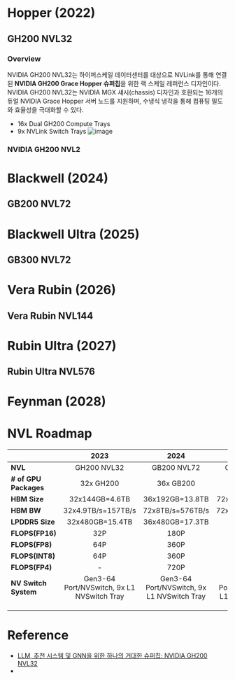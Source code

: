 # Hopper (2022)
## GH200 NVL32
### Overview
NVIDIA GH200 NVL32는 하이퍼스케일 데이터센터를 대상으로 NVLink를 통해 연결된 **NVIDIA GH200 Grace Hopper 슈퍼칩**을 위한 랙 스케일 레퍼런스 디자인이다.
NVIDIA GH200 NVL32는 NVIDIA MGX 섀시(chassis) 디자인과 호환되는 16개의 듀얼 NVIDIA Grace Hopper 서버 노드를 지원하며, 수냉식 냉각을 통해 컴퓨팅 밀도와 효율성을 극대화할 수 있다.
* 16x Dual GH200 Compute Trays
* 9x NVLink Switch Trays
![image](https://developer-blogs.nvidia.com/wp-content/uploads/2023/11/nvidia-gh200-nvl32-diagram-front-back_-1536x1166.png)

### NVIDIA GH200 NVL2



# Blackwell (2024)
## GB200 NVL72


# Blackwell Ultra (2025)
## GB300 NVL72


# Vera Rubin (2026)
## Vera Rubin NVL144


# Rubin Ultra (2027)
## Rubin Ultra NVL576


# Feynman (2028)

# NVL Roadmap
|  |  2023       | 2024        | 2025        | 2026         | 2027         | 
|:---|:---:|:---:|:---:|:---:|:---:|
| **NVL**  | GH200 NVL32 | GB200 NVL72 | GB300 NVL72 | VR200 NVL144 | VR300 NVL576 |
| **# of GPU Packages** | 32x GH200 | 36x GB200 | 36x GB300 | 72x VR200 | 144x VR300 |
| **HBM Size** | 32x144GB=4.6TB | 36x192GB=13.8TB | 72x288GB=20.7TB | 72x288GB=20.7TB  | 144x1024GB=147TB |
| **HBM BW** | 32x4.9TB/s=157TB/s | 72x8TB/s=576TB/s | 72x8TB/s=576TB/s | 72x13TB/s=936TB/s | 144x32TB/s=4608TB/s |
| **LPDDR5 Size** | 32x480GB=15.4TB | 36x480GB=17.3TB | 40TB | 75TB | 365TB |
| **FLOPS(FP16)** | 32P | 180P | 180P | - | - |
| **FLOPS(FP8)** | 64P | 360P | 360P | 1200P  | 5000P |
| **FLOPS(INT8)** | 64P | 360P | 23P | - | - |
| **FLOPS(FP4)** | - | 720P | 1080P | 3600P | 15000P |
| **NV Switch System**| Gen3-64 Port/NVSwitch, 9x L1 NVSwitch Tray | Gen3-64 Port/NVSwitch, 9x L1 NVSwitch Tray | Gen3-64 Port/NVSwitch, 9x L1 NVSwitch Tray | - | - |
| | | | | | |
| | | | | | |
| | | | | | |







# Reference
* [LLM, 추천 시스템 및 GNN을 위한 하나의 거대한 슈퍼칩: NVIDIA GH200 NVL32](https://developer.nvidia.com/ko-kr/blog/one-giant-superchip-for-llms-recommenders-and-gnns-introducing-nvidia-gh200-nvl32/)
* 




